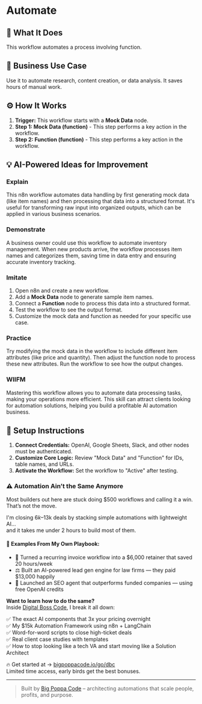 # Automate

## 🚀 What It Does
This workflow automates a process involving function.

## 💼 Business Use Case
Use it to automate research, content creation, or data analysis. It saves hours of manual work.

## ⚙️ How It Works
1.  **Trigger:** This workflow starts with a **Mock Data** node.
2. **Step 1: Mock Data (function)** - This step performs a key action in the workflow.
3. **Step 2: Function (function)** - This step performs a key action in the workflow.

## 💡 AI-Powered Ideas for Improvement
### Explain
This n8n workflow automates data handling by first generating mock data (like item names) and then processing that data into a structured format. It's useful for transforming raw input into organized outputs, which can be applied in various business scenarios.

### Demonstrate
A business owner could use this workflow to automate inventory management. When new products arrive, the workflow processes item names and categorizes them, saving time in data entry and ensuring accurate inventory tracking.

### Imitate
1. Open n8n and create a new workflow.
2. Add a **Mock Data** node to generate sample item names.
3. Connect a **Function** node to process this data into a structured format.
4. Test the workflow to see the output format.
5. Customize the mock data and function as needed for your specific use case.

### Practice
Try modifying the mock data in the workflow to include different item attributes (like price and quantity). Then adjust the function node to process these new attributes. Run the workflow to see how the output changes.

### WIIFM
Mastering this workflow allows you to automate data processing tasks, making your operations more efficient. This skill can attract clients looking for automation solutions, helping you build a profitable AI automation business.

## 🔧 Setup Instructions
1. **Connect Credentials:** OpenAI, Google Sheets, Slack, and other nodes must be authenticated.
2. **Customize Core Logic:** Review "Mock Data" and "Function" for IDs, table names, and URLs.
3. **Activate the Workflow:** Set the workflow to "Active" after testing.

### ⚠️ Automation Ain’t the Same Anymore

Most builders out here are stuck doing $500 workflows and calling it a win.  
That’s not the move.  

I'm closing $6k–$13k deals by stacking simple automations with lightweight AI...  
and it takes me under 2 hours to build most of them.

#### 🧠 Examples From My Own Playbook:
- 🔁 Turned a recurring invoice workflow into a $6,000 retainer that saved 20 hours/week  
- ⚖️ Built an AI-powered lead gen engine for law firms — they paid $13,000 happily  
- 🚀 Launched an SEO agent that outperforms funded companies — using free OpenAI credits  

**Want to learn how to do the same?**  
Inside [Digital Boss Code](https://bigpoppacode.io/go/dbc), I break it all down:

✅ The exact AI components that 3x your pricing overnight  
✅ My $15k Automation Framework using n8n + LangChain  
✅ Word-for-word scripts to close high-ticket deals  
✅ Real client case studies with templates  
✅ How to stop looking like a tech VA and start moving like a Solution Architect  

🔥 Get started at → [bigpoppacode.io/go/dbc](https://bigpoppacode.io/go/dbc)  
Limited time access, early birds get the best bonuses.

---
> Built by [Big Poppa Code](https://bigpoppacode.io) – architecting automations that scale people, profits, and purpose.
